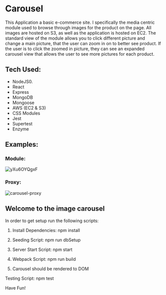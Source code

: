 # Carousel
This Application a basic e-commerce site. I specifically the media centric module used to browse through images for the product on the page. All images are hosted on S3, as well as the application is hosted on EC2. The standard view of the module allows you to click different picture and change a main picture, that the user can zoom in on to better see product. If the user is to click the zoomed in picture, they can see an expanded carousel view that allows the user to see more pictures for each product. 

## Tech Used:
- NodeJS0.
- React
- Express
- MongoDB
- Mongoose 
- AWS (EC2 & S3)
- CSS Modules
- Jest
- Supertest
- Enzyme

## Examples:  

### Module:
![yXu6OYQgxF](https://user-images.githubusercontent.com/48224142/98879967-ec40a380-2443-11eb-8514-25ef27145b41.gif)

### Proxy:
![carousel-proxy](https://user-images.githubusercontent.com/48224142/98876794-4178b700-243c-11eb-8ffe-eeae525d4b07.gif)

## Welcome to the image carousel

In order to get setup run the following scripts:

1) Install Dependencies: npm install

2) Seeding Script: npm run dbSetup

3) Server Start Script: npm start

4) Webpack Script: npm run build

5) Carousel should be rendered to DOM


Testing Script: npm test

Have Fun!

